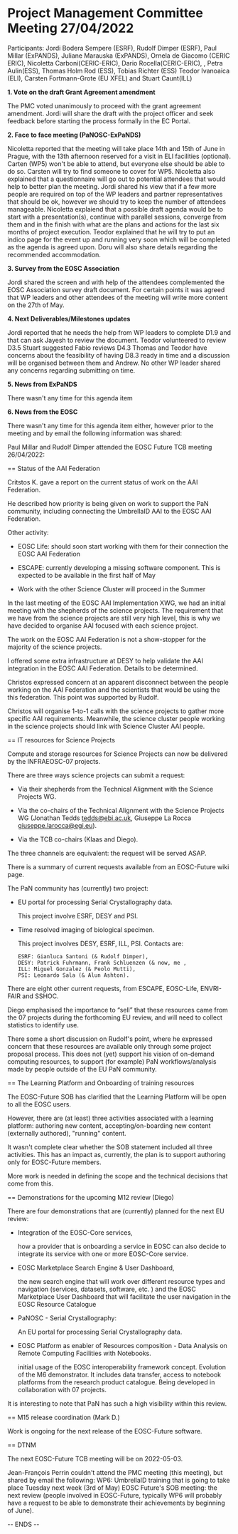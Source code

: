 Project Management Committee Meeting 27/04/2022
===============================================

Participants: Jordi Bodera Sempere (ESRF), Rudolf Dimper (ESRF),  Paul Millar (ExPANDS), Juliane Marauska (ExPANDS), Ornela de Giacomo (CERIC ERIC), Nicoletta Carboni(CERIC-ERIC), Dario Rocella(CERIC-ERIC), , Petra Aulin(ESS), Thomas Holm Rod (ESS), Tobias Richter (ESS) Teodor Ivanoaica (ELI), Carsten Fortmann-Grote (EU XFEL) and Stuart Caunt(ILL)


**1. Vote on the draft Grant Agreement amendment**

The PMC voted unanimously to proceed with the grant agreement amendment. Jordi will share the draft with the project officer and seek feedback before starting the process formally in the EC Portal.

**2. Face to face meeting (PaNOSC-ExPaNDS)**

Nicoletta reported that the meeting will take place 14th and 15th of June in Prague, with the 13th afternoon reserved for a visit in ELI facilities (optional). Carten (WP5) won't be able to attend, but everyone else should be able to do so. Carsten will try to find someone to cover for WP5. Nicoletta also explained that a questionnaire will go out to potential attendees that would help to better plan the meeting. Jordi shared his view that if a few more people are required on top of the WP leaders and partner representatives that should be ok, however we should try to keep the number of attendees manageable.
Nicoletta explaiend that a possible draft agenda would be to start with a presentation(s), continue with parallel sessions, converge from them and in the finish with what are the plans and actions for the last six months of project execution. Teodor explained that he will try to put an indico page for the event up and running very soon which will be completed as the agenda is agreed upon. Doru will also share details regarding the recommended accommodation.


**3. Survey from the EOSC Association**

Jordi shared the screen and with help of the attendees complemented the EOSC Association survey draft document. For certain points it was agreed that WP leaders and other attendees of the meeting will write more content on the 27th of May.

**4. Next Deliverables/Milestones updates**

Jordi reported that he needs the help from WP leaders to complete D1.9 and that can ask Jayesh to review the document.
Teodor volunteered to review D3.5
Stuart suggested Fabio reviews D4.3
Thomas and Teodor have concerns about the feasibility of having D8.3 ready in time and a discussion will be organised between them and Andrew. No other WP leader shared any concerns regarding submitting on time.

**5. News from ExPaNDS**

There wasn't any time for this agenda item

**6. News from the EOSC**

There wasn't any time for this agenda item either, however prior to the meeting and by email the following information was shared:

Paul Millar and Rudolf Dimper attended the EOSC Future TCB meeting 26/04/2022:

== Status of the AAI Federation

Critstos K. gave a report on the current status of work on the AAI
Federation.

He described how priority is being given on work to support the PaN
community, including connecting the UmbrellaID AAI to the EOSC AAI
Federation.

Other activity:

 * EOSC Life: should soon start working with them for their connection
      the EOSC AAI Federation

 * ESCAPE: currently developing a missing software component.  This is
      expected to be available in the first half of May

 * Work with the other Science Cluster will proceed in the Summer

In the last meeting of the EOSC AAI Implementation XWG, we had an
initial meeting with the shepherds of the science projects. The
requirement that we have from the science projects are still very high
level, this is why we have decided to organise AAI focused with each
science project.

The work on the EOSC AAI Federation is not a show-stopper for the
majority of the science projects.

I offered some extra infrastructure at DESY to help validate the AAI
integration in the EOSC AAI Federation.  Details to be determined.

Christos expressed concern at an apparent disconnect between the
people working on the AAI Federation and the scientists that would be
using the this federation.  This point was supported by Rudolf.

Christos will organise 1-to-1 calls with the science projects to
gather more specific AAI requirements.  Meanwhile, the science cluster
people working in the science projects should link with Science
Cluster AAI people.


== IT resources for Science Projects

Compute and storage resources for Science Projects can now be
delivered by the INFRAEOSC-07 projects.

There are three ways science projects can submit a request:

 * Via their shepherds from the Technical Alignment with the Science
   Projects WG.

 * Via the co-chairs of the Technical Alignment with the Science
   Projects WG (Jonathan Tedds <tedds@ebi.ac.uk>, Giuseppe La Rocca
   <giuseppe.larocca@egi.eu>).

 * Via the TCB co-chairs (Klaas and Diego).

The three channels are equivalent: the request will be served ASAP.

There is a summary of current requests available from an EOSC-Future
wiki page.

The PaN community has (currently) two project:

  * EU portal for processing Serial Crystallography data.

    This project involve ESRF, DESY and PSI.

  * Time resolved imaging of biological specimen.

    This project involves DESY, ESRF, ILL, PSI.  Contacts are:

        ESRF: Gianluca Santoni (& Rudolf Dimper),
        DESY: Patrick Fuhrmann, Frank Schluenzen (& now, me ,
        ILL: Miguel Gonzalez (& Peolo Mutti),
        PSI: Leonardo Sala (& Alun Ashton).

There are eight other current requests, from ESCAPE, EOSC-Life,
ENVRI-FAIR and SSHOC.

Diego emphasised the importance to “sell” that these resources came
from the 07 projects during the forthcoming EU review, and will need
to collect statistics to identify use.

There some a short discussion on Rudolf's point, where he expressed
concern that these resources are available only through some project
proposal process.  This does not (yet) support his vision of on-demand
computing resources, to support (for example) PaN workflows/analysis
made by people outside of the EU PaN community.


== The Learning Platform and Onboarding of training resources

The EOSC-Future SOB has clarified that the Learning Platform will be
open to all the EOSC users.

However, there are (at least) three activities associated with a
learning platform: authoring new content, accepting/on-boarding new
content (externally authored), "running" content.

It wasn't complete clear whether the SOB statement included all three
activities.  This has an impact as, currently, the plan is to support
authoring only for EOSC-Future members.

More work is needed in defining the scope and the technical decisions
that come from this.


== Demonstrations for the upcoming M12 review (Diego)

There are four demonstrations that are (currently) planned for the next
EU review:

  * Integration of the EOSC-Core services,

    how a provider that is onboarding a service in EOSC can also
    decide to integrate its service with one or more EOSC-Core
    service.

  * EOSC Marketplace Search Engine & User Dashboard,

    the new search engine that will work over different resource types
    and navigation (services, datasets, software, etc. ) and the EOSC
    Marketplace User Dashboard that will facilitate the user
    navigation in the EOSC Resource Catalogue

  * PaNOSC - Serial Crystallography:

    An EU portal for processing Serial Crystallography data.

  * EOSC Platform as enabler of Resources composition - Data Analysis
    on Remote Computing Facilities with Notebooks.

    initial usage of the EOSC interoperability framework
    concept. Evolution of the M6 demonstrator. It includes data
    transfer, access to notebook platforms from the research product
    catalogue. Being developed in collaboration with 07 projects.

It is interesting to note that PaN has such a high visibility within
this review.


== M15 release coordination (Mark D.)

Work is ongoing for the next release of the EOSC-Future software.

== DTNM

The next EOSC-Future TCB meeting will be on 2022-05-03. 

Jean-François Perrin couldn't attend the PMC meeting (this meeting), but shared by email the following:
WP6: UmbrellaID training that is going to take place Tuesday next week (3rd of May)
EOSC Future's SOB meeting: the next review (people involved in EOSC-Future, typically WP6 will probably have a request to be able to demonstrate their achievements by beginning of June).


-- ENDS --

